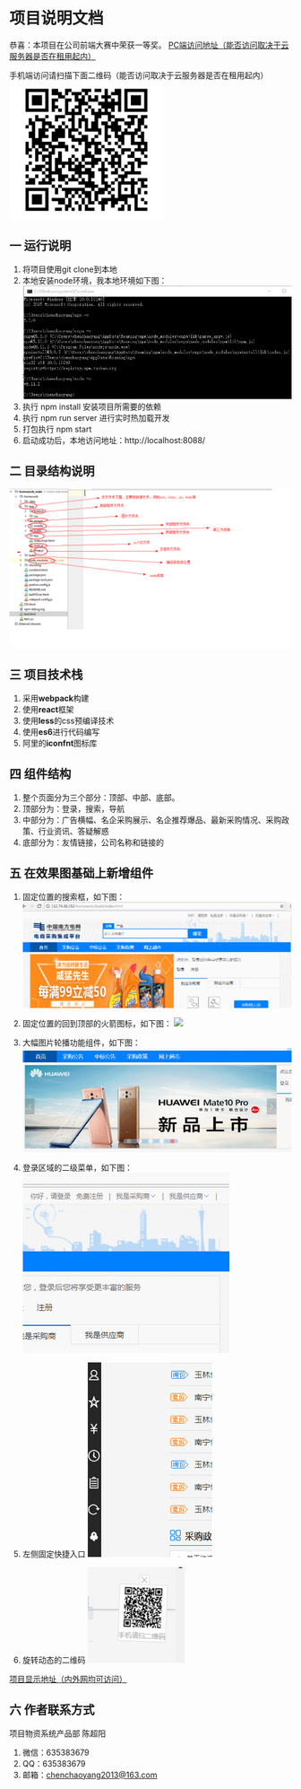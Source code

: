 # 项目说明文档
恭喜：本项目在公司前端大赛中荣获一等奖。
[PC端访问地址（能否访问取决于云服务器是否在租用起内）](http://112.74.36.152/homework/build/index.html)
  
手机端访问请扫描下面二维码（能否访问取决于云服务器是否在租用起内）  
![](./showImg/erweima.png)

## 一 运行说明
1. 将项目使用git clone到本地
2. 本地安装node环境，我本地环境如下图：
    ![](./showImg/loca_huanjing.png)
3. 执行 npm install 安装项目所需要的依赖
4. 执行 npm run server 进行实时热加载开发
5. 打包执行 npm start
6. 启动成功后，本地访问地址：http://localhost:8088/

## 二 目录结构说明
![](./showImg/mulu.png)

## 三 项目技术栈
1. 采用**webpack**构建
2. 使用**react**框架
3. 使用**less**的css预编译技术
4. 使用**es6**进行代码编写
5. 阿里的**iconfnt**图标库

## 四 组件结构
1. 整个页面分为三个部分：顶部、中部、底部。
2. 顶部分为：登录，搜索，导航
3. 中部分为：广告横幅、名企采购展示、名企推荐爆品、最新采购情况、采购政策、行业资讯、答疑解惑
4. 底部分为：友情链接，公司名称和链接的

## 五 在效果图基础上新增组件
1. 固定位置的搜索框，如下图：
![](./showImg/fixSearch.gif)

2. 固定位置的回到顶部的火箭图标，如下图：
![](./showImg/goTop.gif)

3. 大幅图片轮播功能组件，如下图：
![](./showImg/lunbo.gif)

4. 登录区域的二级菜单，如下图：
![](./showImg/login2level.gif)

5. 左侧固定快捷入口
![](./showImg/leftArea.gif)

6. 旋转动态的二维码
![](./showImg/erweimadongtai.gif)

[项目显示地址（内外网均可访问）](http://112.74.36.152/homework/build/index.html)

## 六 作者联系方式
项目物资系统产品部 陈超阳
1. 微信：635383679
2. QQ：635383679
3. 邮箱：chenchaoyang2013@163.com
